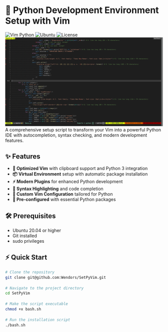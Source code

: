 # 🐍 Python Development Environment Setup with Vim


![Vim Python](https://img.shields.io/badge/Vim-Python%20Development-blue?style=for-the-badge&logo=vim&logoColor=white)
![Ubuntu](https://img.shields.io/badge/Ubuntu-20.04%2B-orange?style=for-the-badge&logo=ubuntu&logoColor=white)
![License](https://img.shields.io/badge/License-MIT-green?style=for-the-badge)
<img src="https://github.com/Wendors/SetPyVim/blob/main/1.png">
A comprehensive setup script to transform your Vim into a powerful Python IDE with autocompletion, syntax checking, and modern development features.

## ✨ Features

- **🚀 Optimized Vim** with clipboard support and Python 3 integration
- **📦 Virtual Environment** setup with automatic package installation
- **⚡ Modern Plugins** for enhanced Python development
- **🎯 Syntax Highlighting** and code completion
- **🔧 Custom Vim Configuration** tailored for Python
- **📝 Pre-configured** with essential Python packages

## 🛠 Prerequisites

- Ubuntu 20.04 or higher
- Git installed
- sudo privileges

## ⚡ Quick Start

```bash
# Clone the repository
git clone git@github.com:Wendors/SetPyVim.git

# Navigate to the project directory
cd SetPyVim

# Make the script executable
chmod +x bash.sh

# Run the installation script
./bash.sh
